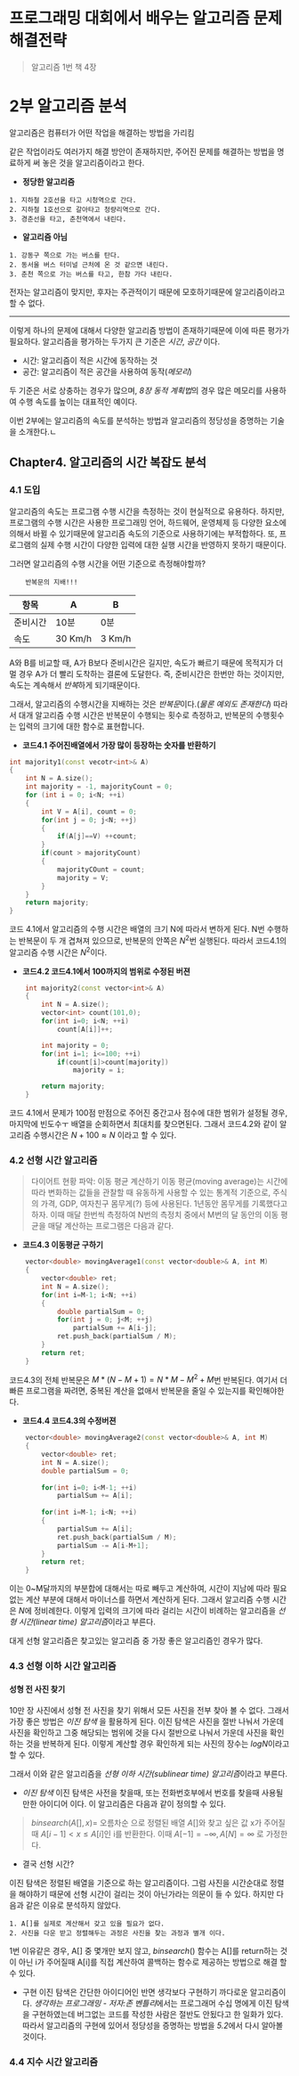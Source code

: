 프로그래밍 대회에서 배우는 알고리즘 문제해결전략
===
> 알고리즘 1번 책 4장

# 2부 알고리즘 분석

알고리즘은 컴퓨터가 어떤 작업을 해결하는 방법을 가리킴

같은 작업이라도 여러가지 해결 방안이 존재하지만, 주어진 문제를 해결하는 방법을 명료하게 써 놓은 것을 알고리즘이라고 한다.

* **정당한 알고리즘**
```
1. 지하철 2호선을 타고 시청역으로 간다.
2. 지하철 1호선으로 갈아타고 청량리역으로 간다.
3. 경춘선을 타고, 춘천역에서 내린다.
```

* **알고리즘 아님**
```
1. 강동구 쪽으로 가는 버스를 탄다.
2. 동서울 버스 터미널 근처에 온 것 같으면 내린다.
3. 춘천 쪽으로 가는 버스를 타고, 한참 가다 내린다.
```

전자는 알고리즘이 맞지만, 후자는 주관적이기 때문에 모호하기때문에 알고리즘이라고 할 수 없다.

 - - -
이렇게 하나의 문제에 대해서 다양한 알고리즘 방법이 존재하기때문에 이에 따른 평가가 필요하다.
알고리즘을 평가하는 두가지 큰 기준은 *시간*, *공간* 이다.
* 시간: 알고리즘이 적은 시간에 동작하는 것
* 공간: 알고리즘이 적은 공간을 사용하여 동작(*메모리*)

두 기준은 서로 상충하는 경우가 많으며, *8장 동적 계획법*의 경우 많은 메모리를 사용하여 수행 속도를 높이는 대표적인 예이다.

이번 2부에는 알고리즘의 속도를 분석하는 방법과 알고리즘의 정당성을 증명하는 기술을 소개한다.ㄴ

## Chapter4. 알고리즘의 시간 복잡도 분석

### 4.1 도입

알고리즘의 속도는 프로그램 수행 시간을 측정하는 것이 현실적으로 유용하다.
하지만, 프로그램의 수행 시간은 사용한 프로그래밍 언어, 하드웨어, 운영체제 등 다양한 요소에 의해서 바뀔 수 있기때문에 알고리즘 속도의 기준으로 사용하기에는 부적합하다. 또, 프로그램의 실제 수행 시간이 다양한 입력에 대한 실행 시간을 반영하지 못하기 때문이다. 

그러면 알고리즘의 수행 시간을 어떤 기준으로 측정해야할까?

```
    반복문의 지배!!!
```
| 항목 | A | B |
|-----|---|---|
|준비시간|10분|0분|
|속도|30 Km/h| 3 Km/h|

A와 B를 비교할 때, A가 B보다 준비시간은 길지만, 속도가 빠르기 때문에 목적지가 더 멀 경우 A가 더 빨리 도착하는 결론에 도달한다.
즉, 준비시간은 한번만 하는 것이지만, 속도는 계속해서 *반복*하게 되기때문이다.

그래서, 알고리즘의 수행시간을 지배하는 것은 *반복문*이다.(*물론 예외도 존재한다*)
따라서 대개 알고리즘 수행 시간은 반복문이 수행되는 횟수로 측정하고, 반복문의 수행횟수는 입력의 크기에 대한 함수로 표현합니다.

* **코드4.1 주어진배열에서 가장 많이 등장하는 숫자를 반환하기**
```C++
int majority1(const vecotr<int>& A)
{
    int N = A.size();
    int majority = -1, majorityCount = 0;
    for (int i = 0; i<N; ++i)
    {
        int V = A[i], count = 0;
        for(int j = 0; j<N; ++j)
        {
            if(A[j]==V) ++count;
        }
        if(count > majorityCount)
        {
            majorityCOunt = count;
            majority = V;
        }
    }
    return majority;
}
```

코드 4.1에서 알고리즘의 수행 시간은 배열의 크기 N에 따라서 변하게 된다. N번 수행하는 반복문이 두 개 겹쳐져 있으므로, 반복문의 안쪽은 $N^2$번 실행된다. 따라서 코드4.1의 알고리즘 수행 시간은 $N^2$이다.

* **코드4.2 코드4.1에서 100까지의 범위로 수정된 버젼**
```C++
    int majority2(const vector<int>& A)
    {
        int N = A.size();
        vector<int> count(101,0);
        for(int i=0; i<N; ++i)
            count[A[i]]++;

        int majority = 0;
        for(int i=1; i<=100; ++i)
            if(count[i]>count[majority])
                majority = i;

        return majority;
    }
```

코드 4.1에서 문제가 100점 만점으로 주어진 중간고사 점수에 대한 범위가 설정될 경우, 마지막에 빈도수ㅜ 배열을 순회하면서 최대치를 찾으면된다.
그래서 코드4.2와 같이 알고리즘 수행시간은 $N+100 \approx N$ 이라고 할 수 있다.

### 4.2 선형 시간 알고리즘

> 다이어트 현황 파악: 이동 평균 계산하기
이동 평균(moving average)는 시간에 따라 변화하는 값들을 관찰할 때 유동하게 사용할 수 있는 통계적 기준으로, 주식의 가격, GDP, 여자친구 몸무게(?) 등에 사용된다.
1년동안 몸무게를 기록했다고 하자.
이때 매달 한번씩 측정하여 N번의 측정치 중에서 M번의 달 동안의 이동 평균을 매달 계산하는 프로그램은 다음과 같다.

* **코드4.3 이동평균 구하기**
```C++
    vector<double> movingAverage1(const vector<double>& A, int M)
    {
        vector<double> ret;
        int N = A.size();
        for(int i=M-1; i<N; ++i)
        {
            double partialSum = 0;
            for(int j = 0; j<M; ++j)
                partialSum += A[i-j];
            ret.push_back(partialSum / M);
        }
        return ret;
    }
```

코드4.3의 전체 반복문은 $M*(N-M+1) = N*M - M^2 + M$번 반복된다.
여기서 더 빠른 프로그램을 짜려면, 중복된 계산을 없애서 반복문을 줄일 수 있는지를 확인해야한다.

* **코드4.4 코드4.3의 수정버젼**

```C++
    vector<double> movingAverage2(const vector<double>& A, int M)
    {
        vector<double> ret;
        int N = A.size();
        double partialSum = 0;
        
        for(int i=0; i<M-1; ++i)
            partialSum += A[i];
        
        for(int i=M-1; i<N; ++i)
        {
            partialSum += A[i];
            ret.push_back(partialSum / M);
            partialSum -= A[i-M+1];
        }
        return ret;
    }
```

이는 0~M달까지의 부분합에 대해서는 따로 빼두고 계산하여, 시간이 지남에 따라 필요없는 계산 부분에 대해서 마이너스를 하면서 계산하게 된다.
그래서 알고리즘 수행 시간은 $N$에 정비례한다. 이렇게 입력의 크기에 따라 걸리는 시간이 비례하는 알고리즘을 *선형 시간(linear time) 알고리즘*이라고 부른다.

대게 선형 알고리즘은 찾고있는 알고리즘 중 가장 좋은 알고리즘인 경우가 많다.

### 4.3 선형 이하 시간 알고리즘

#### 성형 전 사진 찾기 

10만 장 사진에서 성형 전 사진을 찾기 위해서 모든 사진을 전부 찾아 볼 수 없다. 그래서 가장 좋은 방법은 *이진 탐색* 을 활용하게 된다. 이진 탐색은 사진을 절반 나눠서 가운데 사진을 확인하고 그중 해당되는 범위에 것을 다시 절반으로 나눠서 가운데 사진을 확인하는 것을 반복하게 된다. 이렇게 계산할 경우 확인하게 되는 사진의 장수는 $log N$이라고 할 수 있다.

그래서 이와 같은 알고리즘을 *선형 이하 시간(sublinear time) 알고리즘*이라고 부른다.

* *이진 탐색*
이진 탐색은 사전을 찾을때, 또는 전화번호부에서 번호를 찾을때 사용될만한 아이디어 이다. 이 알고리즘은 다음과 같이 정의할 수 있다.

> $binsearch(A[],x) =$ 오름차순 으로 정렬된 배열 $A[]$와 찾고 싶은 값 x가 주어질 때 $A[i-1]< x \leq A[i]$인 i를 반환한다. 이때 $A[-1] = -\infty, A[N]=\infty$ 로 가정한다.

* 결국 선형 시간?

이진 탐색은 정렬된 배열을 기준으로 하는 알고리즘이다. 그럼 사진을 시간순대로 정렬을 해야하기 때문에 선형 시간이 걸리는 것이 아닌가라는 의문이 들 수 있다. 하지만 다음과 같은 이유로 분석하지 않았다.

    1. A[]를 실제로 계산해서 갖고 있을 필요가 없다.
    2. 사진을 다운 받고 정렬해두는 과정은 사진을 찾는 과정과 별개 이다.

1번 이유같은 경우, A[] 중 몇개만 보지 않고, $binsearch()$ 함수는 A[]를 return하는 것이 아닌 i가 주어질때 A[i]를 직접 계산하여 콜백하는 함수로 제공하는 방법으로 해결 할 수 있다.


* 구현
이진 탐색은 간단한 아이디어인 반면 생각보다 구현하기 까다로운 알고리즘이다. *생각하는 프로그래밍 - 저자:존 벤틀리*에서는 프로그래머 수십 명에게 이진 탐색을 구현하였는데 버그없는 코드를 작성한 사람은 절반도 안됬다고 한 일화가 있다. 따라서 알고리즘의 구현에 있어서 정당성을 증명하는 방법을 *5.2*에서 다시 알아볼 것이다.

### 4.4 지수 시간 알고리즘

